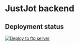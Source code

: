 # JustJot backend

## Deployment status
[![Deploy to ftp server](https://github.com/JunoNgx/justjot-backend/actions/workflows/main.yml/badge.svg)](https://github.com/JunoNgx/justjot-backend/actions/workflows/main.yml)